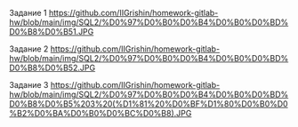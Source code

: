 Задание 1
https://github.com/IIGrishin/homework-gitlab-hw/blob/main/img/SQL2/%D0%97%D0%B0%D0%B4%D0%B0%D0%BD%D0%B8%D0%B51.JPG

Задание 2
https://github.com/IIGrishin/homework-gitlab-hw/blob/main/img/SQL2/%D0%97%D0%B0%D0%B4%D0%B0%D0%BD%D0%B8%D0%B52.JPG

Задание 3
https://github.com/IIGrishin/homework-gitlab-hw/blob/main/img/SQL2/%D0%97%D0%B0%D0%B4%D0%B0%D0%BD%D0%B8%D0%B5%203%20(%D1%81%20%D0%BF%D1%80%D0%B0%D0%B2%D0%BA%D0%B0%D0%BC%D0%B8).JPG
